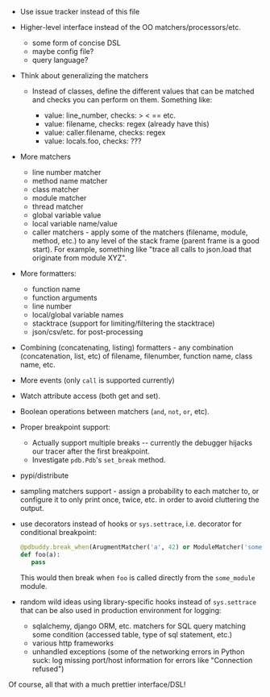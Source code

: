 - Use issue tracker instead of this file

- Higher-level interface instead of the OO matchers/processors/etc.
  * some form of concise DSL
  * maybe config file?
  * query language?

- Think about generalizing the matchers
  * Instead of classes, define the different values that can be matched and checks you can perform
    on them. Something like:

    * value: line_number, checks: > < == etc.
    * value: filename, checks: regex (already have this)
    * value: caller.filename, checks: regex
    * value: locals.foo, checks: ???

- More matchers
  * line number matcher
  * method name matcher
  * class matcher
  * module matcher
  * thread matcher
  * global variable value
  * local variable name/value
  * caller matchers - apply some of the matchers (filename, module, method, etc.) to any level of
    the stack frame (parent frame is a good start). For example, something like "trace all calls to
    json.load that originate from module XYZ".

- More formatters:
  * function name
  * function arguments
  * line number
  * local/global variable names
  * stacktrace (support for limiting/filtering the stacktrace)
  * json/csv/etc. for post-processing

- Combining (concatenating, listing) formatters - any combination (concatenation, list, etc) of
  filename, filenumber, function name, class name, etc.

- More events (only `call` is supported currently)

- Watch attribute access (both get and set).

- Boolean operations between matchers (`and`, `not`, `or`, etc).

- Proper breakpoint support:
    * Actually support multiple breaks -- currently the debugger hijacks our tracer after the
      first breakpoint.
    * Investigate `pdb.Pdb`'s `set_break` method.

- pypi/distribute

- sampling matchers support - assign a probability to each matcher to, or configure it to only
  print once, twice, etc. in order to avoid cluttering the output.

- use decorators instead of hooks or `sys.settrace`, i.e. decorator for conditional breakpoint:

    ```python
    @pdbuddy.break_when(ArugmentMatcher('a', 42) or ModuleMatcher('some_module', target_frame=TargetFrame.parent))
    def foo(a):
       pass
   ```

   This would then break when `foo` is called directly from the `some_module` module.

- random wild ideas using library-specific hooks instead of `sys.settrace` that can be also used in
  production environment for logging:
  * sqlalchemy, django ORM, etc. matchers for SQL query matching some condition (accessed table,
    type of sql statement, etc.)
  * various http frameworks
  * unhandled exceptions (some of the networking errors in Python suck: log missing port/host
    information for errors like "Connection refused")

Of course, all that with a much prettier interface/DSL!
